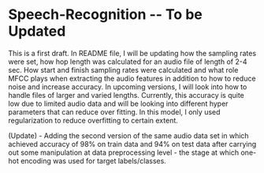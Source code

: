 # Speech-Recognition -- To be Updated
This is a first draft. In README file, I will be updating how the sampling rates were set, how hop length was calculated for an audio file of length of 2-4 sec. How start and finish sampling rates were calculated and what role MFCC plays when extracting the audio features in addition to how to reduce noise and increase accuracy. In upcoming versions, I will look into how to handle files of larger and varied lengths. Currently, this accuracy is quite low due to limited audio data and will be looking into different hyper parameters that can reduce over fitting. In this model, I only used regularization to reduce overfitting to certain extent. 

(Update) - Adding the second version of the same audio data set in which achieved accuracy of 98% on train data and 94% on test data after carrying out some manipulation at data preprocessing level - the stage at which one-hot encoding was used for target labels/classes.
